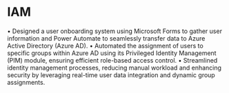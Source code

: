 # IAM
• Designed a user onboarding system using Microsoft Forms to gather user information and Power Automate to seamlessly
transfer data to Azure Active Directory (Azure AD).
• Automated the assignment of users to specific groups within Azure AD using its Privileged Identity Management (PIM)
module, ensuring efficient role-based access control.
• Streamlined identity management processes, reducing manual workload and enhancing security by leveraging real-time
user data integration and dynamic group assignments.
